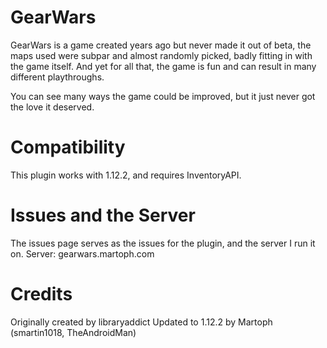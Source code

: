 # GearWars

GearWars is a game created years ago but never made it out of beta, the maps used were subpar and almost randomly picked, badly fitting in with the game itself. And yet for all that, the game is fun and can result in many different playthroughs.

You can see many ways the game could be improved, but it just never got the love it deserved.

# Compatibility
This plugin works with 1.12.2, and requires InventoryAPI.

# Issues and the Server
The issues page serves as the issues for the plugin, and the server I run it on.
Server: gearwars.martoph.com

# Credits
Originally created by libraryaddict
Updated to 1.12.2 by Martoph (smartin1018, TheAndroidMan)
